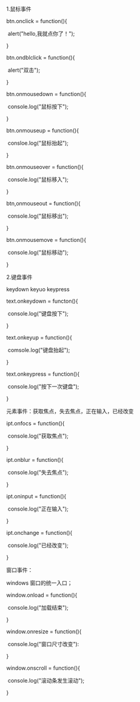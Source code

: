 1.鼠标事件

btn.onclick = function(){

​    alert("hello,我就点你了！");

}

btn.ondblclick = function(){

​    alert("双击");

}

btn.onmousedown = function(){

​    console.log("鼠标按下");

}

btn.onmouseup = function(){

​    consloe.log("鼠标抬起");

}

btn.onmouseover = function(){

​    console.log("鼠标移入");

}

btn,onmouseout = function(){

​    console.log("鼠标移出");

}

btn.onmousemove = function(){

​    console.log("鼠标移动");

}

2.键盘事件

keydown  keyuo  keypress

text.onkeydown = functon(){

​    console.log("键盘按下");

}

text.onkeyup = function(){

​    comsole.log("键盘抬起");

}

text.onkeypress = function(){

​    console.log("按下一次键盘");

}

元素事件：获取焦点，失去焦点，正在输入，已经改变

ipt.onfocs = function(){

​    console.log("获取焦点");

}

ipt.onblur = function(){

​    console.log("失去焦点");

}

ipt.oninput = function(){

​    console.log("正在输入");

}

ipt.onchange = function(){

​    console.log("已经改变");

}

窗口事件：

windows    窗口的统一入口；

window.onload = function(){

​    console.log("加载结束");

}

window.onresize = function(){

​    console.log("窗口尺寸改变"):

}

window.onscroll = function(){

​    console.log("滚动条发生滚动");

}